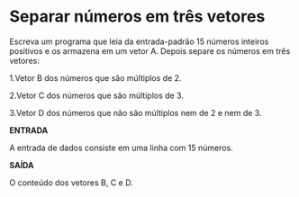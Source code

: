 # Separar números em três vetores #

Escreva um programa que leia da entrada-padrão 15 números inteiros positivos e os armazena em um vetor A. Depois separe os números em três vetores:

1.Vetor B dos números que são múltiplos de 2.

2.Vetor C dos números que são múltiplos de 3. 

3.Vetor D dos números que não são múltiplos nem de 2 e nem de 3.

**ENTRADA**

A entrada de dados consiste em uma linha com 15 números.

**SAÍDA**

O conteúdo dos vetores B, C e D.
